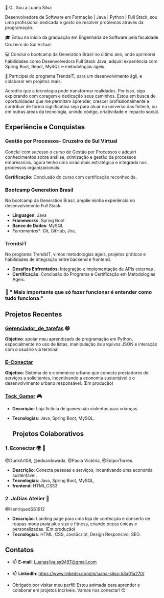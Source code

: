  👋 Oi, Sou a Luana Silva
 
Desenvolvedora de Software em Formação | Java | Python | Full Stack, sou uma profissional dedicada 
e gosto de resolver problemas através da programação.

🎓 Estou no inicio da graduação em Engenharia de Software pela faculdade Cruzeiro do Sul Virtual.

💻 Concluí o bootcamp da Generation Brasil no último ano, onde aprimorei habilidades como Desenvolvedora Full Stack Java, 
  adquiri experiência com Spring Boot, React, MySQL e metodologias ágeis.
  
🎯 Participei do programa TrendsIT, para um desenvolvimento ágil, e colaborar em projetos reais.

Acredito que a tecnologia pode transformar realidades. Por isso, sigo explorando com coragem e dedicação seus caminhos.
Estou em busca de oportunidades que me permitam aprender, crescer profissionalmente e contribuir de forma significativa
seja para atuar no universo das fintech, ou em outras áreas da tecnologia, unindo código, criatividade e impacto social.



  
## Experiência e Conquistas

 ### **Gestão por Processos- Cruzeiro do Sul Virtual**
Concluí com sucesso o curso de Gestão por Processos e adquiri conhecimentos sobre análise, otimização e gestão de processos empresariais. 
agora tenho uma visão mais estratégica e integrada nos processos organizacionais.

  **Certificação**: Conclusão do curso com certificação reconhecida.

 ### **Bootcamp Generation Brasil**
  No bootcamp da Generation Brasil, amplie minha experiência no desenvolvimento Full Stack.
  - **Linguagen**: Java
  - **Frameworks**: Spring Boot
  - **Banco de Dados**: MySQL
  - *Ferramentas**: Git, GitHub, Jira,

 ### **TrendsIT**
  No programa TrendsIT, vimos metodologias ágeis, projetos práticos e habilidades de integração entre backend e frontend.
   - **Desafios Enfrentados**: Integração e implementação de APIs externas .
   - **Certificação**: Conclusão do Programa e Certificação em Metodologias Ágeis.

  
 ### 🧠  " Mais importante que só fazer funcionar é entender como tudo funciona."
 
 ## Projetos Recentes 
   ###  [Gerenciador_de_tarefas](https://github.com/Lu-nas/Gerenciador_de_tarefas.git) 😄
 **Objetivo**: apoiar meu aprendizado de programação em Python, especialmente no uso de listas,
 manipulação de arquivos JSON e interação com o usuário via terminal
 
 ### [E-Conectar](https://github.com/EconectarGen]) 
 **Objetivo**: Sistema de e-commerce urbano que conecta prestadores de serviços a solicitantes, 
incentivando a economia sustentável e o desenvolvimento urbano responsável. (Em produção)

 ###  [Teck_Gamer](https://github.com/Lu-nas/ProjetoLoja_teckGamer) 🎮
- **Descrição**: Loja ficticia de games não violentos para crianças.
- **Tecnologias**: Java, Spring Boot, MySQL.

  ## Projetos Colaborativos

 ### 1. Econectar 🌍 🤝 
@DunkArt08, @eduardowada, @Paola Victória, @EdiporTorres.
- **Descrição**: Conecta pessoas e serviços, incentivando uma economia sustentável.
- **Tecnologias**: Java, Spring Boot, MySQL,
- **frontend**: HTML,CSS3.

 ### 2. JcDias Atelier 🤝 
 @HenriquedSS1912
- **Descrição**: Landing page para uma loja de confecção e conserto de roupas moda praia plus size e fitness, 
 criando peças únicas e personalizadas. (Em produção)
 - **Tecnologias**: HTML, CSS, JavaScript, Design Responsivo, SEO.
  
## Contatos
- 📫  **E-mail**: Luanasilva.ss9497@gmail.com
- 📫  **LinkedIn**: https://www.linkedin.com/in/luana-silva-b3a01a270/

- Obrigado por visitar meu perfil! Estou animada para aprender e colaborar em projetos incríveis. Vamos nos conectar! 😊
  

<!---
Lu-nas/Lu-nas is a ✨ special ✨ repository because its `README.md` (this file) appears on your GitHub profile.
You can click the Preview link to take a look at your changes.
--->
